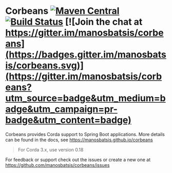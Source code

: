 # Corbeans [![Maven Central](https://img.shields.io/maven-central/v/com.github.manosbatsis.corbeans/corbeans-spring-boot-starter.svg)](https://mvnrepository.com/artifact/com.github.manosbatsis.corbeans/corbeans-spring-boot-starter) [![Build Status](https://travis-ci.org/manosbatsis/corbeans.svg?branch=master)](https://travis-ci.org/manosbatsis/corbeans) [![Join the chat at https://gitter.im/manosbatsis/corbeans](https://badges.gitter.im/manosbatsis/corbeans.svg)](https://gitter.im/manosbatsis/corbeans?utm_source=badge&utm_medium=badge&utm_campaign=pr-badge&utm_content=badge)

Corbeans provides Corda support to Spring Boot applications. More details can be found in the docs, 
see https://manosbatsis.github.io/corbeans

> For Corda 3.x, use version 0.18

For feedback or support check out the issues or create a new one at https://github.com/manosbatsis/corbeans/issues
